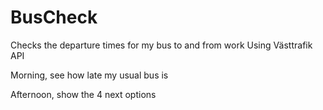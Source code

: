 # BusCheck
Checks the departure times for my bus to and from work
Using Västtrafik API

Morning, see how late my usual bus is

Afternoon, show the 4 next options 

